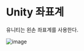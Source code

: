 # Unity 좌표계

유니티는 왼손 좌표계를 사용한다.

![image](https://user-images.githubusercontent.com/110334366/186593364-abc83c5f-da56-4d32-8051-6723817f68dc.png)

